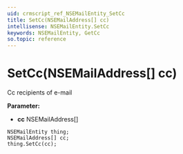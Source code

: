 ```yaml
---
uid: crmscript_ref_NSEMailEntity_SetCc
title: SetCc(NSEMailAddress[] cc)
intellisense: NSEMailEntity.SetCc
keywords: NSEMailEntity, GetCc
so.topic: reference
---
```


# SetCc(NSEMailAddress[] cc)

Cc recipients of e-mail

**Parameter:** 
 - **cc** NSEMailAddress[]

```crmscript
NSEMailEntity thing;
NSEMailAddress[] cc;
thing.SetCc(cc);
```


